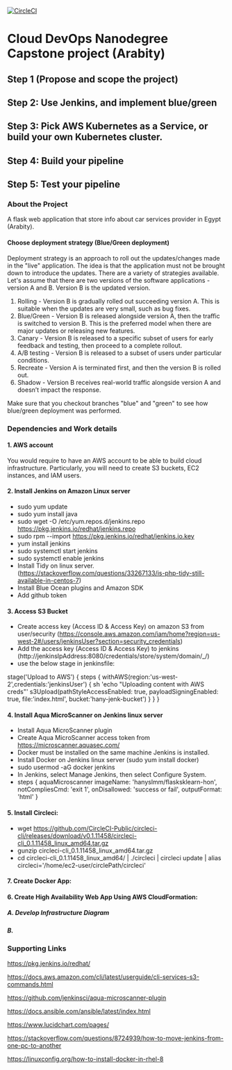 
[![CircleCI](https://circleci.com/gh/hanyslmm/DevOpsCapstoneArabity.svg?style=svg)](https://circleci.com/gh/hanyslmm/DevOpsCapstoneArabity)

# Cloud DevOps Nanodegree Capstone project (Arabity)

## Step 1 (Propose and scope the project)
## Step 2: Use Jenkins, and implement blue/green
## Step 3: Pick AWS Kubernetes as a Service, or build your own Kubernetes cluster.
## Step 4: Build your pipeline
## Step 5: Test your pipeline

### About the Project
A flask web application that store info about car services provider in Egypt (Arabity).

#### Choose deployment strategy (Blue/Green deployment)

Deployment strategy is an approach to roll out the updates/changes made in the "live" application. The idea is that the application must not be brought down to introduce the updates. There are a variety of strategies available. Let's assume that there are two versions of the software applications - version A and B. Version B is the updated version.

1. Rolling - Version B is gradually rolled out succeeding version A. This is suitable when the updates are very small, such as bug fixes.
2. Blue/Green - Version B is released alongside version A, then the traffic is switched to version B. This is the preferred model when there are major updates or releasing new features.
3. Canary - Version B is released to a specific subset of users for early feedback and testing, then proceed to a complete rollout.
4. A/B testing - Version B is released to a subset of users under particular conditions.
5. Recreate - Version A is terminated first, and then the version B is rolled out.
6. Shadow - Version B receives real-world traffic alongside version A and doesn’t impact the response.

Make sure that you checkout branches "blue" and "green" to see how blue/green deployment was performed.

### Dependencies and Work details
#### 1. AWS account
You would require to have an AWS account to be able to build cloud infrastructure. Particularly, you will need to create S3 buckets, EC2 instances, and IAM users.

#### 2. Install Jenkins on Amazon Linux server
* sudo yum update
* sudo yum install java
* sudo wget -O /etc/yum.repos.d/jenkins.repo https://pkg.jenkins.io/redhat/jenkins.repo
* sudo rpm --import https://pkg.jenkins.io/redhat/jenkins.io.key
* yum install jenkins
* sudo systemctl start jenkins
* sudo systemctl enable jenkins
* Install Tidy on linux server. (https://stackoverflow.com/questions/33267133/is-php-tidy-still-available-in-centos-7)
* Install Blue Ocean plugins and Amazon SDK
* Add github token

#### 3. Access S3 Bucket
* Create access key (Access ID & Access Key) on amazon S3 from user/security (https://console.aws.amazon.com/iam/home?region=us-west-2#/users/jenkinsUser?section=security_credentials)
* Add the access key (Access ID & Access Key) to jenkins (http://jenkinsIpAddress:8080/credentials/store/system/domain/_/)
* use the below stage in jenkinsfile:

stage('Upload to AWS') {
     steps {
         withAWS(region:'us-west-2',credentials:'jenkinsUser') {
         sh 'echo "Uploading content with AWS creds"'
             s3Upload(pathStyleAccessEnabled: true, payloadSigningEnabled: true, file:'index.html', bucket:'hany-jenk-bucket')
         }
     }
}

#### 4. Install Aqua MicroScanner on Jenkins linux server

* Install Aqua MicroScanner plugin
* Create Aqua MicroScanner access token from https://microscanner.aquasec.com/
* Docker must be installed on the same machine Jenkins is installed.
* Install Docker on Jenkins linux server (sudo yum install docker)
* sudo usermod -aG docker jenkins
* In Jenkins, select Manage Jenkins, then select Configure System.
*   steps {
     aquaMicroscanner imageName: 'hanyslmm/flasksklearn-hon', notCompliesCmd: 'exit 1', onDisallowed: 'success or fail', outputFormat: 'html'
  }

#### 5. Install Circleci:
* wget https://github.com/CircleCI-Public/circleci-cli/releases/download/v0.1.11458/circleci-cli_0.1.11458_linux_amd64.tar.gz
* gunzip circleci-cli_0.1.11458_linux_amd64.tar.gz
* cd circleci-cli_0.1.11458_linux_amd64/ | ./circleci | circleci update | alias circleci='/home/ec2-user/circlePath/circleci'

#### 7. Create Docker App:

#### 6. Create High Availability Web App Using AWS CloudFormation:
##### A. Develop Infrastructure Diagram
##### B.


### Supporting Links

https://pkg.jenkins.io/redhat/

https://docs.aws.amazon.com/cli/latest/userguide/cli-services-s3-commands.html

https://github.com/jenkinsci/aqua-microscanner-plugin

https://docs.ansible.com/ansible/latest/index.html

https://www.lucidchart.com/pages/

https://stackoverflow.com/questions/8724939/how-to-move-jenkins-from-one-pc-to-another

https://linuxconfig.org/how-to-install-docker-in-rhel-8
